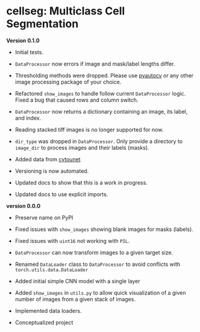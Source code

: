 # cellseg: Multiclass Cell Segmentation


**Version 0.1.0**

* Initial tests. 

* `DataProcessor` now errors if image and mask/label lengths differ. 

* Thresholding methods were dropped. Please use [pyautocv](https://github.com/Nelson-Gon/pyautocv) or any other image 
processing package of your choice. 

* Refactored `show_images` to handle follow current `DataProcessor` logic. Fixed a bug that caused rows and column
switch. 

* `DataProcessor` now returns a dictionary containing an image, its label, and index.  

* Reading stacked tiff images is no longer supported for now.

* `dir_type` was dropped in `DataProcessor`. Only provide a directory to `image_dir` to process
   images and their labels (masks). 

* Added data from [cytounet](https://github.com/Nelson-Gon/cytounet)

* Versioning is now automated. 

* Updated docs to show that this is a work in progress.

* Updated docs to use explicit imports. 

**version 0.0.0**

* Preserve name on PyPI

* Fixed issues with `show_images` showing blank images for masks (labels). 

* Fixed issues with `uint16` not working with `PIL`.

* `DataProcessor` can now transform images to a given target size. 

* Renamed `DataLoader` class to `DataProcessor` to avoid conflicts with `torch.utils.data.DataLoader`

* Added initial simple CNN model with a single layer

* Added `show_images` in `utils.py` to allow quick visualization of a given number of images from a given stack of
images. 

* Implemented data loaders. 

* Conceptualized project 